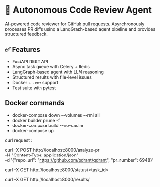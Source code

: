 # 🤖 Autonomous Code Review Agent

AI-powered code reviewer for GitHub pull requests. Asynchronously processes PR diffs using a LangGraph-based agent pipeline and provides structured feedback.

## ✅ Features

- FastAPI REST API
- Async task queue with Celery + Redis
- LangGraph-based agent with LLM reasoning
- Structured results with file-level issues
- Docker + `.env` support
- Test suite with pytest


## Docker commands 
- docker-compose down --volumes --rmi all
- docker builder prune -f
- docker-compose build --no-cache
- docker-compose up



curl request : 

curl -X POST http://localhost:8000/analyze-pr \
  -H "Content-Type: application/json" \
  -d '{"repo_url": "https://github.com/qdrant/qdrant", "pr_number": 6948}'


curl -X GET http://localhost:8000/status/<task_id>

curl -X GET http://localhost:8000/results/<task-id>
